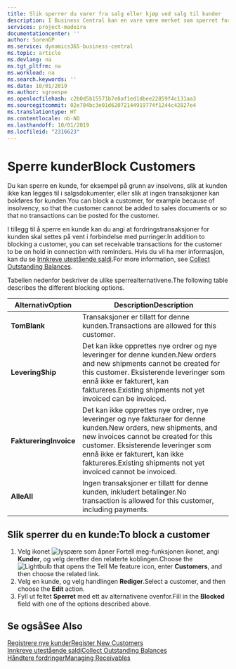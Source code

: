 ```yaml
---
title: Slik sperrer du varer fra salg eller kjøp ved salg til kunder
description: I Business Central kan en vare være merket som sperret for salg, sperret for kjøp eller sperret for alt.
services: project-madeira
documentationcenter: ''
author: SorenGP
ms.service: dynamics365-business-central
ms.topic: article
ms.devlang: na
ms.tgt_pltfrm: na
ms.workload: na
ms.search.keywords: ''
ms.date: 10/01/2019
ms.author: sgroespe
ms.openlocfilehash: c2b0d5b15571b7e8af1ed1dbee22859f4c131aa3
ms.sourcegitcommit: 02e704bc3e01d62072144919774f1244c42827e4
ms.translationtype: HT
ms.contentlocale: nb-NO
ms.lasthandoff: 10/01/2019
ms.locfileid: "2316623"
---
```

# <a name="block-customers"></a><span data-ttu-id="45890-103">Sperre kunder</span><span class="sxs-lookup"><span data-stu-id="45890-103">Block Customers</span></span>
<span data-ttu-id="45890-104">Du kan sperre en kunde, for eksempel på grunn av insolvens, slik at kunden ikke kan legges til i salgsdokumenter, eller slik at ingen transaksjoner kan bokføres for kunden.</span><span class="sxs-lookup"><span data-stu-id="45890-104">You can block a customer, for example because of insolvency, so that the customer cannot be added to sales documents or so that no transactions can be posted for the customer.</span></span>

<span data-ttu-id="45890-105">I tillegg til å sperre en kunde kan du angi at fordringstransaksjoner for kunden skal settes på vent i forbindelse med purringer.</span><span class="sxs-lookup"><span data-stu-id="45890-105">In addition to blocking a customer, you can set receivable transactions for the customer to be on hold in connection with reminders.</span></span> <span data-ttu-id="45890-106">Hvis du vil ha mer informasjon, kan du se [Innkreve utestående saldi](receivables-collect-outstanding-balances.md).</span><span class="sxs-lookup"><span data-stu-id="45890-106">For more information, see [Collect Outstanding Balances](receivables-collect-outstanding-balances.md).</span></span>   

<span data-ttu-id="45890-107">Tabellen nedenfor beskriver de ulike sperrealternativene.</span><span class="sxs-lookup"><span data-stu-id="45890-107">The following table describes the different blocking options.</span></span>  

|<span data-ttu-id="45890-108">Alternativ</span><span class="sxs-lookup"><span data-stu-id="45890-108">Option</span></span>|<span data-ttu-id="45890-109">Description</span><span class="sxs-lookup"><span data-stu-id="45890-109">Description</span></span>|  
|--------------------|------------|  
|<span data-ttu-id="45890-110">**Tom**</span><span class="sxs-lookup"><span data-stu-id="45890-110">**Blank**</span></span>|<span data-ttu-id="45890-111">Transaksjoner er tillatt for denne kunden.</span><span class="sxs-lookup"><span data-stu-id="45890-111">Transactions are allowed for this customer.</span></span>|
|<span data-ttu-id="45890-112">**Levering**</span><span class="sxs-lookup"><span data-stu-id="45890-112">**Ship**</span></span>|<span data-ttu-id="45890-113">Det kan ikke opprettes nye ordrer og nye leveringer for denne kunden.</span><span class="sxs-lookup"><span data-stu-id="45890-113">New orders and new shipments cannot be created for this customer.</span></span> <span data-ttu-id="45890-114">Eksisterende leveringer som ennå ikke er fakturert, kan faktureres.</span><span class="sxs-lookup"><span data-stu-id="45890-114">Existing shipments not yet invoiced can be invoiced.</span></span>|  
|<span data-ttu-id="45890-115">**Fakturering**</span><span class="sxs-lookup"><span data-stu-id="45890-115">**Invoice**</span></span>|<span data-ttu-id="45890-116">Det kan ikke opprettes nye ordrer, nye leveringer og nye fakturaer for denne kunden.</span><span class="sxs-lookup"><span data-stu-id="45890-116">New orders, new shipments, and new invoices cannot be created for this customer.</span></span> <span data-ttu-id="45890-117">Eksisterende leveringer som ennå ikke er fakturert, kan ikke faktureres.</span><span class="sxs-lookup"><span data-stu-id="45890-117">Existing shipments not yet invoiced cannot be invoiced.</span></span>|  
|<span data-ttu-id="45890-118">**Alle**</span><span class="sxs-lookup"><span data-stu-id="45890-118">**All**</span></span>|<span data-ttu-id="45890-119">Ingen transaksjoner er tillatt for denne kunden, inkludert betalinger.</span><span class="sxs-lookup"><span data-stu-id="45890-119">No transaction is allowed for this customer, including payments.</span></span>|  

## <a name="to-block-a-customer"></a><span data-ttu-id="45890-120">Slik sperrer du en kunde:</span><span class="sxs-lookup"><span data-stu-id="45890-120">To block a customer</span></span>  
1. <span data-ttu-id="45890-121">Velg ikonet ![lyspære som åpner Fortell meg-funksjonen](media/ui-search/search_small.png "Fortell hva du vil gjøre") ikonet, angi **Kunder**, og velg deretter den relaterte koblingen.</span><span class="sxs-lookup"><span data-stu-id="45890-121">Choose the ![Lightbulb that opens the Tell Me feature](media/ui-search/search_small.png "Tell me what you want to do") icon, enter **Customers**, and then choose the related link.</span></span>
2. <span data-ttu-id="45890-122">Velg en kunde, og velg handlingen **Rediger**.</span><span class="sxs-lookup"><span data-stu-id="45890-122">Select a customer, and then choose the **Edit** action.</span></span>
3. <span data-ttu-id="45890-123">Fyll ut feltet **Sperret** med ett av alternativene ovenfor.</span><span class="sxs-lookup"><span data-stu-id="45890-123">Fill in the **Blocked** field with one of the options described above.</span></span>

## <a name="see-also"></a><span data-ttu-id="45890-124">Se også</span><span class="sxs-lookup"><span data-stu-id="45890-124">See Also</span></span>  
[<span data-ttu-id="45890-125">Registrere nye kunder</span><span class="sxs-lookup"><span data-stu-id="45890-125">Register New Customers</span></span>](sales-how-register-new-customers.md)  
[<span data-ttu-id="45890-126">Innkreve utestående saldi</span><span class="sxs-lookup"><span data-stu-id="45890-126">Collect Outstanding Balances</span></span>](receivables-collect-outstanding-balances.md)  
[<span data-ttu-id="45890-127">Håndtere fordringer</span><span class="sxs-lookup"><span data-stu-id="45890-127">Managing Receivables</span></span>](receivables-manage-receivables.md)  
